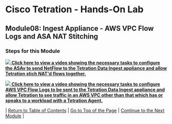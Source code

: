 # Cisco Tetration - Hands-On Lab
  
## Module08: Ingest Appliance - AWS VPC Flow Logs and ASA NAT Stitching
  

### Steps for this Module  

<a href="https://cisco-tetration-hol-content.s3.amazonaws.com/videos/08a_Tetration_Data_Ingest_-_ASAv.mp4" style="font-weight:bold" title="Data Ingest Appliance and ASAv NAT Flow Stiching"><img src="https://onstakinc.github.io/cisco-tetration-hol/labguide/diagrams/images/video_icon_mini.png"> Click here to view a video showing the necessary tasks to configure the ASAv to send NetFlow to the Tetration Data Ingest appliance and allow Tetration stich NAT'd flows together.</a>


<a href="" style="font-weight:bold" title="Data Ingest Appliance and AWS VPC Flow Logs"><img src="https://onstakinc.github.io/cisco-tetration-hol/labguide/diagrams/images/video_icon_mini.png"> Click here to view a video showing the necessary tasks to configure AWS VPC Flow Logs to be sent to the Tetration Data Ingest appliance and allow Tetration to see traffic in an AWS VPC other than that which has or speaks to a workload with a Tetration Agent.</a>

| [Return to Table of Contents](https://onstakinc.github.io/cisco-tetration-hol/labguide/) | [Go to Top of the Page](https://onstakinc.github.io/cisco-tetration-hol/labguide/module08/) | [Continue to the Next Module](https://onstakinc.github.io/cisco-tetration-hol/labguide/module09/) |